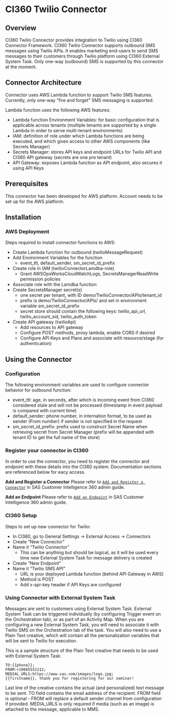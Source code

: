 # CI360 Twilio Connector

## Overview

CI360 Twilio Connector provides integration to Twilio using CI360 Connector Framework. CI360 Twilio Connector supports outbound SMS messages using Twilio APIs. It enables marketing end-users to send SMS messages to their customers through Twilio platform using CI360 External System Task. Only one-way (outbound) SMS is supported by this connector at the moment.

## Connector Architecture

Connector uses AWS Lambda function to support Twilio SMS features. Currently, only one-way "fire and forget" SMS messaging is supported.

Lambda function uses the following AWS features:
- Lambda function Environment Variables: for basic configuration that is applicable across tenants (multiple tenants are supported by a single Lambda in order to serve multi-tenant environments)
- IAM: definition of role under which Lambda functions are being executed, and which gives access to other AWS components (like Secrets Manager)
- Secrets Manager: stores API keys and endpoint URLs for Twilio API and CI360 API gateway (secrets are one pre tenant)
- API Gateway: exposes Lambda function as API endpoint, also secures it using API Keys

## Prerequisites

This connector has been developed for AWS platform. Account needs to be set up for the AWS platform.

## Installation

### AWS Deployment

Steps required to install connector functions to AWS:
- Create Lambda function for outbound (twilioMessageRequest)
- Add Environment Variables for the function
    - event_ttl, default_sender, sm_secret_id_prefix
- Create role in IAM (twilioConnectorLamdba-role)
    - Grant AWSOpsWorksCloudWatchLogs, SecretsManagerReadWrite permission policies
- Associate role with the Lamdba function
- Create SecretsManager secret(s)
    - one secret per tenant, with ID demo/TwilioConnector/APIs/tenant_id
    - prefix is demo/TwilioConnector/APIs/ and set in environment variable sm_secret_id_prefix
    - secret store should contain the following keys: twilio_api_url, twilio_account_sid, twilio_auth_token
- Create API gateway (twilioApi)
    - Add resources to API gateway
    - Configure POST methods, proxy lambda, enable CORS if desired
    - Configure API Keys and Plans and associate with resource/stage (for authentication)

## Using the Connector

### Configuration

The following environment variables are used to configure connector behavior for outbound function:
-	event_ttl: age, in seconds, after which is incoming event from CI360 considered stale and will not be processed (timestamp in event payload is compared with current time)
-   default_sender: phone number, in internation format, to be used as sender (From number) if sender is not specified in the request
-	sm_secret_id_prefix: prefix used to construct Secret Name when retrieving secret from Secret Manager (prefix will be appended with tenant ID to get the full name of the store)


### Register your connector in CI360

In order to use the connector, you need to register the connector and endpoint with these details into the CI360 system. Documentation sections are referenced below for eacy access.

**Add and Register a Connector**
Please refer to [`Add and Register a Connector`](https://go.documentation.sas.com/doc/en/cintcdc/production.a/cintag/ext-connectors-add.htm) in SAS Customer Intelligence 360 admin guide.

**Add an Endpoint**
Please refer to [`Add an Endpoint`](https://go.documentation.sas.com/doc/en/cintcdc/production.a/cintag/ext-connectors-add-endpoint.htm) in SAS Customer Intelligence 360 admin guide.

### CI360 Setup

Steps to set up new connector for Twilio:
-   In CI360, go to General Settings -> External Access -> Connectors
-   Create “New Connector”
-   Name it “Twilio Connector” 
    -   This can be anything but should be logical, as it will be used every time new External System Task for message delivery is created
-   Create “New Endpoint”
-   Name it “Twilio SMS API”
    -   URL is your deployed Lambda function (behind API Gateway in AWS)
    -   Method is POST
    -   Add x-api-key header if API Keys are configured

### Using Connector with External System Task

Messages are sent to customers using External System Task. External System Task can be triggered individually (by configuring Trigger event on the Orchestration tab), or as part of an Activity Map. When you are configuring a new External System Task, you will need to associate it with Twilio SMS on the Orchestration tab of the task. You will also need to use a Plain Text creative, which will contain all the personalization variables that will be sent to Twilio for execution.

This is a sample structure of the Plain Text creative that needs to be used with External System Task:
```
TO:{{phone}};
FROM:+19085551212;
MEDIAL_URLS:https://www.sas.com/images/logo.jpg;
{{firstname}}, thank you for registering for our seminar!
```

Last line of the creative contains the actual (and personalized) text message to be sent. TO field contains the email address of the recipient. FROM field is optional - FROM will replace a default sender channel from configuration if provided. MEDIA_URLS is only required if media (such as an image) is attached to the message, applicable to MMS.


